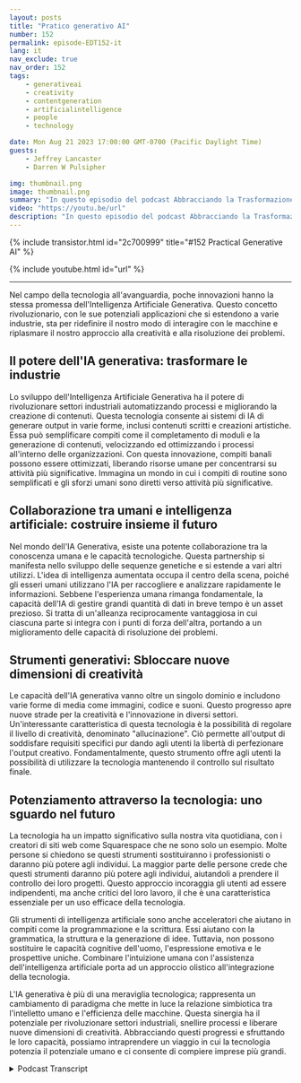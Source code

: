 ```yaml
---
layout: posts
title: "Pratico generativo AI"
number: 152
permalink: episode-EDT152-it
lang: it
nav_exclude: true
nav_order: 152
tags:
    - generativeai
    - creativity
    - contentgeneration
    - artificialintelligence
    - people
    - technology

date: Mon Aug 21 2023 17:00:00 GMT-0700 (Pacific Daylight Time)
guests:
    - Jeffrey Lancaster
    - Darren W Pulsipher

img: thumbnail.png
image: thumbnail.png
summary: "In questo episodio del podcast Abbracciando la Trasformazione Digitale, l'host Darren Pulsipher si impegna in una conversazione stimolante con il Dott. Jeffrey Lancaster. La loro discussione approfondisce le applicazioni pratiche dell'IA generativa e l'impatto profondo che sta per portare in diverse industrie."
video: "https://youtu.be/url"
description: "In questo episodio del podcast Abbracciando la Trasformazione Digitale, l'host Darren Pulsipher si impegna in una conversazione stimolante con il Dott. Jeffrey Lancaster. La loro discussione approfondisce le applicazioni pratiche dell'IA generativa e l'impatto profondo che sta per portare in diverse industrie."
---
```


<div>
{% include transistor.html id="2c700999" title="#152 Practical Generative AI" %}

{% include youtube.html id="url" %}
</div>

---

Nel campo della tecnologia all'avanguardia, poche innovazioni hanno la stessa promessa dell'Intelligenza Artificiale Generativa. Questo concetto rivoluzionario, con le sue potenziali applicazioni che si estendono a varie industrie, sta per ridefinire il nostro modo di interagire con le macchine e riplasmare il nostro approccio alla creatività e alla risoluzione dei problemi.

## Il potere dell'IA generativa: trasformare le industrie

Lo sviluppo dell'Intelligenza Artificiale Generativa ha il potere di rivoluzionare settori industriali automatizzando processi e migliorando la creazione di contenuti. Questa tecnologia consente ai sistemi di IA di generare output in varie forme, inclusi contenuti scritti e creazioni artistiche. Essa può semplificare compiti come il completamento di moduli e la generazione di contenuti, velocizzando ed ottimizzando i processi all'interno delle organizzazioni. Con questa innovazione, compiti banali possono essere ottimizzati, liberando risorse umane per concentrarsi su attività più significative. Immagina un mondo in cui i compiti di routine sono semplificati e gli sforzi umani sono diretti verso attività più significative.

## Collaborazione tra umani e intelligenza artificiale: costruire insieme il futuro

Nel mondo dell'IA Generativa, esiste una potente collaborazione tra la conoscenza umana e le capacità tecnologiche. Questa partnership si manifesta nello sviluppo delle sequenze genetiche e si estende a vari altri utilizzi. L'idea di intelligenza aumentata occupa il centro della scena, poiché gli esseri umani utilizzano l'IA per raccogliere e analizzare rapidamente le informazioni. Sebbene l'esperienza umana rimanga fondamentale, la capacità dell'IA di gestire grandi quantità di dati in breve tempo è un asset prezioso. Si tratta di un'alleanza reciprocamente vantaggiosa in cui ciascuna parte si integra con i punti di forza dell'altra, portando a un miglioramento delle capacità di risoluzione dei problemi.

## Strumenti generativi: Sbloccare nuove dimensioni di creatività

Le capacità dell'IA generativa vanno oltre un singolo dominio e includono varie forme di media come immagini, codice e suoni. Questo progresso apre nuove strade per la creatività e l'innovazione in diversi settori. Un'interessante caratteristica di questa tecnologia è la possibilità di regolare il livello di creatività, denominato "allucinazione". Ciò permette all'output di soddisfare requisiti specifici pur dando agli utenti la libertà di perfezionare l'output creativo. Fondamentalmente, questo strumento offre agli utenti la possibilità di utilizzare la tecnologia mantenendo il controllo sul risultato finale.

## Potenziamento attraverso la tecnologia: uno sguardo nel futuro

La tecnologia ha un impatto significativo sulla nostra vita quotidiana, con i creatori di siti web come Squarespace che ne sono solo un esempio. Molte persone si chiedono se questi strumenti sostituiranno i professionisti o daranno più potere agli individui. La maggior parte delle persone crede che questi strumenti daranno più potere agli individui, aiutandoli a prendere il controllo dei loro progetti. Questo approccio incoraggia gli utenti ad essere indipendenti, ma anche critici del loro lavoro, il che è una caratteristica essenziale per un uso efficace della tecnologia.

Gli strumenti di intelligenza artificiale sono anche acceleratori che aiutano in compiti come la programmazione e la scrittura. Essi aiutano con la grammatica, la struttura e la generazione di idee. Tuttavia, non possono sostituire le capacità cognitive dell'uomo, l'espressione emotiva e le prospettive uniche. Combinare l'intuizione umana con l'assistenza dell'intelligenza artificiale porta ad un approccio olistico all'integrazione della tecnologia.

L'IA generativa è più di una meraviglia tecnologica; rappresenta un cambiamento di paradigma che mette in luce la relazione simbiotica tra l'intelletto umano e l'efficienza delle macchine. Questa sinergia ha il potenziale per rivoluzionare settori industriali, snellire processi e liberare nuove dimensioni di creatività. Abbracciando questi progressi e sfruttando le loro capacità, possiamo intraprendere un viaggio in cui la tecnologia potenzia il potenziale umano e ci consente di compiere imprese più grandi.



<details>
<summary> Podcast Transcript </summary>

<p></p>

</details>
